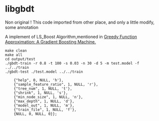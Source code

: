 # libgbdt

Non original ! This code  imported  from other place,  and  only a little modify, some annotation

A implement of LS_Boost Algorithm,mentioned in [Greedy Function Approximation: A Gradient Boosting Machine.](https://statweb.stanford.edu/~jhf/ftp/trebst.pdf)


```
make clean 
make all
cd output/test
./gbdt-train -r 0.8 -t 100 -s 0.03 -n 30 -d 5 -m test.model -f ../../train
./gbdt-test ./test.model ../../train
```

```
 	{"help", 0, NULL, 'h'},
 	{"sample_feature_ratio", 1, NULL, 'r'},
 	{"tree_num", 1, NULL, 't'},
 	{"shrink", 1, NULL, 's'},
 	{"min_node_size", 1, NULL, 'n'},
 	{"max_depth", 1, NULL, 'd'},
 	{"model_out", 1, NULL, 'm'},
 	{"train_file", 1, NULL, 'f'},
 	{NULL, 0, NULL, 0}};
```
